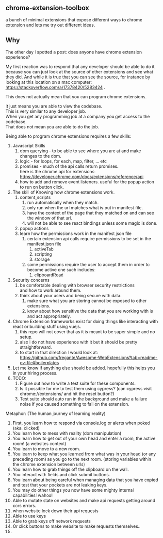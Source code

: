 ## chrome-extension-toolbox
a bunch of minimal extensions that expose different ways to chrome extension and lets me try out different ideas.

## Why
The other day I spotted a post: does anyone have chrome extension experience?

My first reaction was to respond that any developer should be able to do it because you can just look at the source of other extensions and see what they did. And while it is true that you can see the source, for instance by looking at this location on a mac computer: https://stackoverflow.com/a/17378420/5283424 .

This does not actually mean that you can program chrome extensions.

It just means you are able to view the codebase.  
This is very similar to any developer job.  
When you get any programming job at a company you get access to the codebase.  
That does not mean you are able to do the job.

Being able to program chrome extensions requires a few skills:
1. Javascript Skills  
   1. dom querying - to be able to see where you are at and make changes to the dom.  
   2. logic - for loops, for each,  map, filter, ... etc  
   3. promises - much of the api calls return promises.  
       here is the chrome api for extensions: https://developer.chrome.com/docs/extensions/reference/api
   4. how to add and remove event listeners. useful for the popup action to run on button click.
2. The skill of Knowing how chrome extensions work.  
   1. content_scripts  
      1. run automatically when they match.  
      2. only run when the url matches what is put in manifest file.  
      3. have the context of the page that they matched on and can see the window of that url.  
      4. will not be able to see react bindings unless some magic is done.  
   2. popup actions
   3. learn how the permissions work in the manifest json file  
      1. certain extension api calls require permissions to be set in the manifest.json file  
          1. activeTab  
          2. scripting  
          3. storage  
      2. some permissions require the user to accept them in order to become active one such includes:  
          1. clipboardRead  
3. Security concerns
   1. be comfortable dealing with browser security restrictions   
   and how to work around them.
   2. think about your users and being secure with data.
      1. make sure what you are storing cannot be exposed to other extensions.
      2. know about how sensitive the data that you are working with is and act appropriately.  
4. Chrome Extension frameworks exist for doing things like interacting with react or building stuff using vuejs.  
   1. this repo will not cover that as it is meant to be super simple and no setup.
   2. also I do not have experience with it but it should be pretty straightforward. 
   3. to start in that direction I would look at:  
https://github.com/fregante/Awesome-WebExtensions?tab=readme-ov-file#boilerplates
5. Let me know if anything else should be added. hopefully this helps you in your hiring process.
6. TODO: 
   1. Figure out how to write a test suite for these components.
   2. Is it possible for me to test them using cypress? (can cypress visit chrome://extensions/ and hit the reset button?)
   3. Test suite should auto run in the background and make a failure noise if you caused something to fail on the extension.


Metaphor: (The human journey of learning reality)
1. First, you learn how to respond via console.log or alerts when poked (aka. clicked)
2. You learn how to mess with reality (dom manipulation)
3. You learn how to get out of your own head and enter a room, the active room! (a websites context)
4. You learn to move to a new room.
5. You learn to keep what you learned from what was in your head (or any preceding room) as you go to the next room. (storing variables within the chrome extension between urls)
6. You learn how to grab things off the clipboard on the wall.
7. You interact with fields and click submit buttons.
8. You learn about being careful when managing data that you have copied and test that your pockets are not leaking keys.
9. You may do other things you now have some mighty internal capabilities! wahoo!
10. Able to mutate state on websites and make api requests getting around cors errors.
11. when website lock down their api requests   
   1. Able to use keys
   2. Able to grab keys off network requests
   3. Or click buttons to make website to make requests themselves..
12. 
